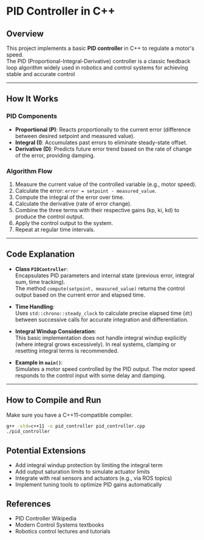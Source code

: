 # PID Controller in C++

## Overview

This project implements a basic **PID controller** in C++ to regulate a motor's speed.  
The PID (Proportional-Integral-Derivative) controller is a classic feedback loop algorithm widely used in robotics and control systems for achieving stable and accurate control

---

## How It Works

### PID Components

- **Proportional (P)**: Reacts proportionally to the current error (difference between desired setpoint and measured value).  
- **Integral (I)**: Accumulates past errors to eliminate steady-state offset.  
- **Derivative (D)**: Predicts future error trend based on the rate of change of the error, providing damping.

### Algorithm Flow

1. Measure the current value of the controlled variable (e.g., motor speed).
2. Calculate the error: `error = setpoint - measured_value`.
3. Compute the integral of the error over time.
4. Calculate the derivative (rate of error change).
5. Combine the three terms with their respective gains (kp, ki, kd) to produce the control output.
6. Apply the control output to the system.
7. Repeat at regular time intervals.

---

## Code Explanation

- **Class `PIDController`**:  
  Encapsulates PID parameters and internal state (previous error, integral sum, time tracking).  
  The method `compute(setpoint, measured_value)` returns the control output based on the current error and elapsed time.

- **Time Handling**:  
  Uses `std::chrono::steady_clock` to calculate precise elapsed time (`dt`) between successive calls for accurate integration and differentiation.

- **Integral Windup Consideration**:  
  This basic implementation does not handle integral windup explicitly (where integral grows excessively). In real systems, clamping or resetting integral terms is recommended.

- **Example in `main()`**:  
  Simulates a motor speed controlled by the PID output. The motor speed responds to the control input with some delay and damping.

---

## How to Compile and Run

Make sure you have a C++11-compatible compiler.

```bash
g++ -std=c++11 -o pid_controller pid_controller.cpp
./pid_controller
```

## Potential Extensions

- Add integral windup protection by limiting the integral term
- Add output saturation limits to simulate actuator limits
- Integrate with real sensors and actuators (e.g., via ROS topics)
- Implement tuning tools to optimize PID gains automatically

## References 

- PID Controller Wikipedia
- Modern Control Systems textbooks
- Robotics control lectures and tutorials
